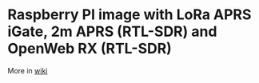 # Raspberry PI image with LoRa APRS iGate, 2m APRS (RTL-SDR) and OpenWeb RX (RTL-SDR)
More in [wiki](https://remoteqth.com/wiki/index.php?page=Open+interface+III)
